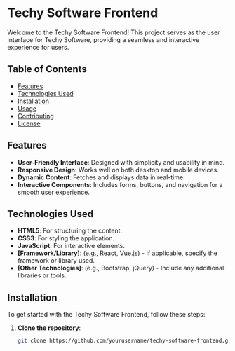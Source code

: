 # Techy Software Frontend

Welcome to the Techy Software Frontend! This project serves as the user interface for Techy Software, providing a seamless and interactive experience for users.

## Table of Contents

- [Features](#features)
- [Technologies Used](#technologies-used)
- [Installation](#installation)
- [Usage](#usage)
- [Contributing](#contributing)
- [License](#license)

## Features

- **User-Friendly Interface**: Designed with simplicity and usability in mind.
- **Responsive Design**: Works well on both desktop and mobile devices.
- **Dynamic Content**: Fetches and displays data in real-time.
- **Interactive Components**: Includes forms, buttons, and navigation for a smooth user experience.

## Technologies Used

- **HTML5**: For structuring the content.
- **CSS3**: For styling the application.
- **JavaScript**: For interactive elements.
- **[Framework/Library]**: (e.g., React, Vue.js) - If applicable, specify the framework or library used.
- **[Other Technologies]**: (e.g., Bootstrap, jQuery) - Include any additional libraries or tools.

## Installation

To get started with the Techy Software Frontend, follow these steps:

1. **Clone the repository**:
   ```bash
   git clone https://github.com/yourusername/techy-software-frontend.git
